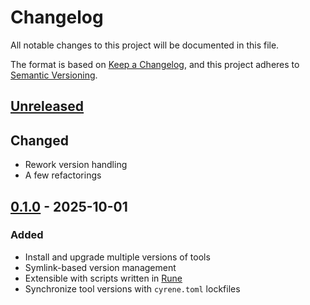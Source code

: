 # Changelog

All notable changes to this project will be documented in this file.

The format is based on [Keep a Changelog](https://keepachangelog.com/en/1.1.0/),
and this project adheres to [Semantic Versioning](https://semver.org/spec/v2.0.0.html).

## [Unreleased]

## Changed
- Rework version handling
- A few refactorings

## [0.1.0] - 2025-10-01

### Added
- Install and upgrade multiple versions of tools
- Symlink-based version management
- Extensible with scripts written in [Rune](https://rune-rs.github.io/)
- Synchronize tool versions with `cyrene.toml` lockfiles

[unreleased]: https://github.com/Damillora/cyrene/compare/v0.1.0...HEAD
[0.1.0]: https://github.com/Damillora/cyrene/releases/tag/v0.1.0
